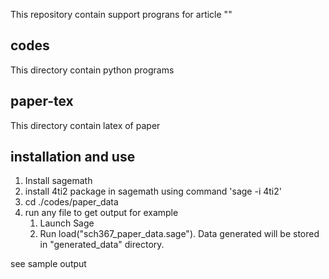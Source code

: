 This repository contain support prograns for article ""

## codes
This directory contain python programs 

## paper-tex
This directory contain latex of paper


## installation and use

1. Install sagemath 
2. install 4ti2 package in sagemath using command 'sage -i 4ti2'
3. cd ./codes/paper\_data
4. run any file to get output for example
   1. Launch Sage
   2. Run load("sch367\_paper\_data.sage"). Data generated will be stored in "generated\_data" directory.  

see sample output



